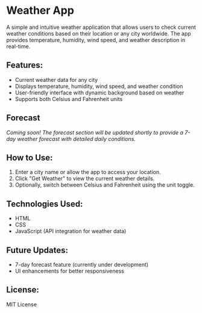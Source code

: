 # Weather App

A simple and intuitive weather application that allows users to check current weather conditions based on their location or any city worldwide. The app provides temperature, humidity, wind speed, and weather description in real-time.

## Features:
- Current weather data for any city
- Displays temperature, humidity, wind speed, and weather condition
- User-friendly interface with dynamic background based on weather
- Supports both Celsius and Fahrenheit units

## Forecast
*Coming soon! The forecast section will be updated shortly to provide a 7-day weather forecast with detailed daily conditions.*

## How to Use:
1. Enter a city name or allow the app to access your location.
2. Click "Get Weather" to view the current weather details.
3. Optionally, switch between Celsius and Fahrenheit using the unit toggle.

## Technologies Used:
- HTML
- CSS
- JavaScript (API integration for weather data)

## Future Updates:
- 7-day forecast feature (currently under development)
- UI enhancements for better responsiveness

## License:
MIT License
